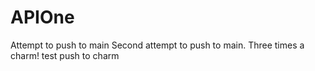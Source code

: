 # APIOne

Attempt to push to main
Second attempt to push to main.
Three times a charm!
test push to charm